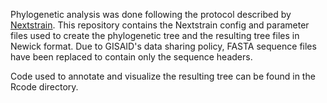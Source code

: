 Phylogenetic analysis was done following the protocol described by [Nextstrain](https://nextstrain.github.io/ncov/).
This repository contains the Nextstrain config and parameter files used to create the phylogenetic tree and the resulting tree files in Newick format. Due to GISAID's data sharing policy, FASTA sequence files have been replaced to contain only the sequence headers.

Code used to annotate and visualize the resulting tree can be found in the Rcode directory.
